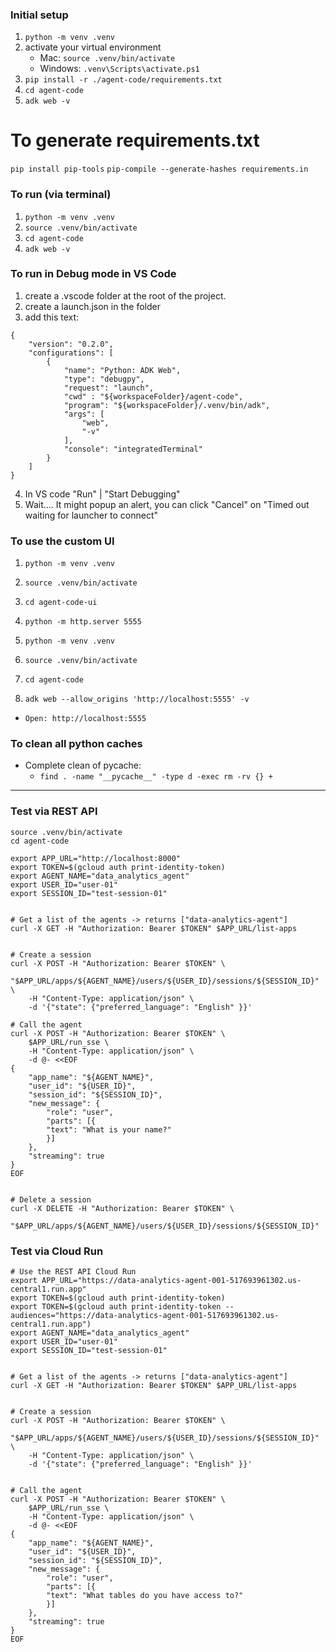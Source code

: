 ### Initial setup 
1. ```python -m venv .venv```
2. activate your virtual environment
    - Mac:      ```source .venv/bin/activate```
    - Windows: ```.venv\Scripts\activate.ps1```
3. ```pip install -r ./agent-code/requirements.txt```
4. ```cd agent-code ```
5. ```adk web -v```

# To generate requirements.txt
```pip install pip-tools```
```pip-compile --generate-hashes requirements.in```

### To run (via terminal)
1. ```python -m venv .venv```
2. ```source .venv/bin/activate```
3. ```cd agent-code ```
4. ```adk web -v```


### To run in Debug mode in VS Code
1. create a .vscode folder at the root of the project.
2. create a launch.json in the folder
3. add this text:
```
{
    "version": "0.2.0",
    "configurations": [
        {
            "name": "Python: ADK Web",
            "type": "debugpy",
            "request": "launch",
            "cwd" : "${workspaceFolder}/agent-code",
            "program": "${workspaceFolder}/.venv/bin/adk",
            "args": [
                "web",
                "-v"
            ],
            "console": "integratedTerminal"
        }
    ]
}
```
4. In VS code "Run" | "Start Debugging"
5. Wait.... It might popup an alert, you can click "Cancel" on "Timed out waiting for launcher to connect"


### To use the custom UI
1. ```python -m venv .venv```
2. ```source .venv/bin/activate```
3. ```cd agent-code-ui```
4. ```python -m http.server 5555```

1. ```python -m venv .venv```
2. ```source .venv/bin/activate```
3. ```cd agent-code```
4. ```adk web --allow_origins 'http://localhost:5555' -v```

- ```Open: http://localhost:5555```


### To clean all python caches
- Complete clean of pycache: 
    - ```find . -name "__pycache__" -type d -exec rm -rv {} +```
------------------------------------------------------------------------------------------------


### Test via REST API
```
source .venv/bin/activate
cd agent-code

export APP_URL="http://localhost:8000"
export TOKEN=$(gcloud auth print-identity-token)
export AGENT_NAME="data_analytics_agent"
export USER_ID="user-01"
export SESSION_ID="test-session-01"


# Get a list of the agents -> returns ["data-analytics-agent"]
curl -X GET -H "Authorization: Bearer $TOKEN" $APP_URL/list-apps


# Create a session
curl -X POST -H "Authorization: Bearer $TOKEN" \
    "$APP_URL/apps/${AGENT_NAME}/users/${USER_ID}/sessions/${SESSION_ID}" \
    -H "Content-Type: application/json" \
    -d '{"state": {"preferred_language": "English" }}'

# Call the agent
curl -X POST -H "Authorization: Bearer $TOKEN" \
    $APP_URL/run_sse \
    -H "Content-Type: application/json" \
    -d @- <<EOF
{
    "app_name": "${AGENT_NAME}",
    "user_id": "${USER_ID}",
    "session_id": "${SESSION_ID}",
    "new_message": {
        "role": "user",
        "parts": [{
        "text": "What is your name?"
        }]
    },
    "streaming": true
}
EOF


# Delete a session
curl -X DELETE -H "Authorization: Bearer $TOKEN" \
    "$APP_URL/apps/${AGENT_NAME}/users/${USER_ID}/sessions/${SESSION_ID}"
```


### Test via Cloud Run
```
# Use the REST API Cloud Run
export APP_URL="https://data-analytics-agent-001-517693961302.us-central1.run.app"
export TOKEN=$(gcloud auth print-identity-token)
export TOKEN=$(gcloud auth print-identity-token --audiences="https://data-analytics-agent-001-517693961302.us-central1.run.app")
export AGENT_NAME="data_analytics_agent"
export USER_ID="user-01"
export SESSION_ID="test-session-01"


# Get a list of the agents -> returns ["data-analytics-agent"]
curl -X GET -H "Authorization: Bearer $TOKEN" $APP_URL/list-apps


# Create a session
curl -X POST -H "Authorization: Bearer $TOKEN" \
    "$APP_URL/apps/${AGENT_NAME}/users/${USER_ID}/sessions/${SESSION_ID}" \
    -H "Content-Type: application/json" \
    -d '{"state": {"preferred_language": "English" }}'


# Call the agent
curl -X POST -H "Authorization: Bearer $TOKEN" \
    $APP_URL/run_sse \
    -H "Content-Type: application/json" \
    -d @- <<EOF
{
    "app_name": "${AGENT_NAME}",
    "user_id": "${USER_ID}",
    "session_id": "${SESSION_ID}",
    "new_message": {
        "role": "user",
        "parts": [{
        "text": "What tables do you have access to?"
        }]
    },
    "streaming": true
}
EOF

```

